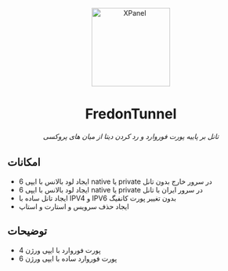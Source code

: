<p align="center">
<picture>
<img width="160" height="160"  alt="XPanel" src="https://github.com/iPmartNetwork/iPmart-SSH/blob/main/images/logo.png">
</picture>
  </p> 
<p align="center">
<h1 align="center"/>FredonTunnel</h1>
<h6 align="center">تانل بر پاییه پورت فوروارد و رد کردن دیتا از میان های پروکسی <h6>
</p>

## امکانات 

  - ایجاد لود بالانس با ایپی 6 native یا private در سرور خارج بدون تانل
  - ایجاد لود بالانس با ایپی 6 native یا private در سرور ایران با تانل
- ایجاد تانل ساده با IPV4 و IPV6 بدون تغییر پورت کانفیگ
- ایجاد حذف سرویس و استارت و استاپ


## توضیحات


- پورت فوروارد  با ایپی ورژن 4
- پورت فوروارد ساده با ایپی ورژن 6
